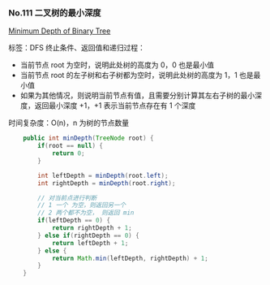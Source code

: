 ### No.111 二叉树的最小深度

[Minimum Depth of Binary Tree](https://leetcode.com/problems/minimum-depth-of-binary-tree/description/)



标签：DFS
终止条件、返回值和递归过程：

- 当前节点 root 为空时，说明此处树的高度为 0，0 也是最小值
- 当前节点 root 的左子树和右子树都为空时，说明此处树的高度为 1，1 也是最小值
- 如果为其他情况，则说明当前节点有值，且需要分别计算其左右子树的最小深度，返回最小深度 +1，+1 表示当前节点存在有 1 个深度

时间复杂度：O(n)，n 为树的节点数量

```java
    public int minDepth(TreeNode root) {
        if(root == null) {
            return 0;
        }

        int leftDepth = minDepth(root.left);
        int rightDepth = minDepth(root.right);

        // 对当前点进行判断
        // 1 一个 为空，则返回另一个
        // 2 两个都不为空， 则返回 min
        if(leftDepth == 0) {
            return rightDepth + 1;
        } else if(rightDepth == 0) {
            return leftDepth + 1;
        } else {
            return Math.min(leftDepth, rightDepth) + 1;
        } 
    }
```

​	